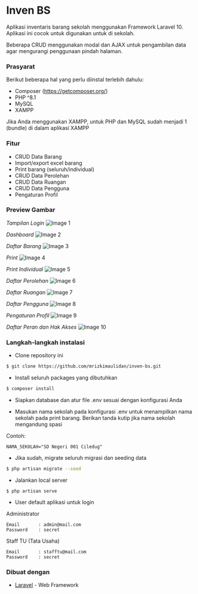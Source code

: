 # Inven BS

Aplikasi inventaris barang sekolah menggunakan Framework Laravel 10. Aplikasi ini cocok untuk digunakan untuk di sekolah.

Beberapa CRUD menggunakan modal dan AJAX untuk pengambilan data agar mengurangi penggunaan pindah halaman.

### Prasyarat

Berikut beberapa hal yang perlu diinstal terlebih dahulu:

-   Composer (https://getcomposer.org/)
-   PHP ^8.1
-   MySQL
-   XAMPP

Jika Anda menggunakan XAMPP, untuk PHP dan MySQL sudah menjadi 1 (bundle) di dalam aplikasi XAMPP

### Fitur

-   CRUD Data Barang
-   Import/export excel barang
-   Print barang (seluruh/individual)
-   CRUD Data Perolehan
-   CRUD Data Ruangan
-   CRUD Data Pengguna
-   Pengaturan Profil

### Preview Gambar

_Tampilan Login_
![Image 1](https://i.imgur.com/kD6P7BF.png)

_Dashboard_
![Image 2](https://i.imgur.com/vZu92Z0.png)

_Daftar Barang_
![Image 3](https://i.imgur.com/yMHtaBa.png)

_Print_
![Image 4](https://i.imgur.com/a7yj6Or.png)

_Print Individual_
![Image 5](https://i.imgur.com/Spjtxpv.png)

_Daftar Perolehan_
![Image 6](https://i.imgur.com/GyVtAJr.png)

_Daftar Ruangan_
![Image 7](https://i.imgur.com/Rg74G0Z.png)

_Daftar Pengguna_
![Image 8](https://i.imgur.com/kltT24j.png)

_Pengaturan Profil_
![Image 9](https://i.imgur.com/ou8vz6X.png)

_Daftar Peran dan Hak Akses_
![Image 10](https://i.imgur.com/qzsaoKg.png)

### Langkah-langkah instalasi

-   Clone repository ini

```bash
$ git clone https://github.com/mrizkimaulidan/inven-bs.git
```

-   Install seluruh packages yang dibutuhkan

```bash
$ composer install
```

-   Siapkan database dan atur file .env sesuai dengan konfigurasi Anda

-   Masukan nama sekolah pada konfigurasi .env untuk menampilkan nama sekolah pada print barang. Berikan tanda kutip jika nama sekolah mengandung spasi

Contoh:

```
NAMA_SEKOLAH="SD Negeri 001 Ciledug"
```

-   Jika sudah, migrate seluruh migrasi dan seeding data

```bash
$ php artisan migrate --seed
```

-   Jalankan local server

```
$ php artisan serve
```

-   User default aplikasi untuk login

Administrator

```
Email       : admin@mail.com
Password    : secret
```

Staff TU (Tata Usaha)

```
Email       : stafftu@mail.com
Password    : secret
```

### Dibuat dengan

-   [Laravel](https://laravel.com) - Web Framework
